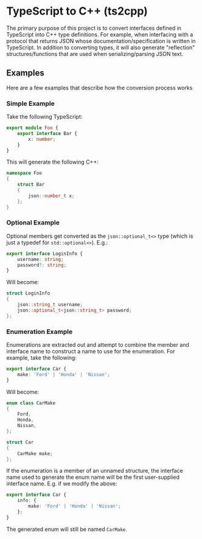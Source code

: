 # TypeScript to C++ (ts2cpp)
The primary purpose of this project is to convert interfaces defined in TypeScript into C++ type definitions. For example, when interfacing with a protocol that returns JSON whose documentation/specification is written in TypeScript. In addition to converting types, it will also generate "reflection" structures/functions that are used when serializing/parsing JSON text.

## Examples
Here are a few examples that describe how the conversion process works

### Simple Example
Take the following TypeScript:
```ts
export module Foo {
    export interface Bar {
        x: number;
    }
}
```
This will generate the following C++:
```c++
namespace Foo
{
    struct Bar
    {
        json::number_t x;
    };
}
```

### Optional Example
Optional members get converted as the `json::optional_t<>` type (which is just a typedef for `std::optional<>`). E.g.:
```ts
export interface LoginInfo {
    username: string;
    password?: string;
}
```
Will become:
```c++
struct LoginInfo
{
    json::string_t username;
    json::optional_t<json::string_t> password;
};
```

### Enumeration Example
Enumerations are extracted out and attempt to combine the member and interface name to construct a name to use for the enumeration. For example, take the following:
```ts
export interface Car {
    make: 'Ford' | 'Honda' | 'Nissan';
}
```
Will become:
```c++
enum class CarMake
{
    Ford,
    Honda,
    Nissan,
};

struct Car
{
    CarMake make;
};
```
If the enumeration is a member of an unnamed structure, the interface name used to generate the enum name will be the first user-supplied interface name. E.g. if we modify the above:
```ts
export interface Car {
    info: {
        make: 'Ford' | 'Honda' | 'Nissan';
    };
}
```
The generated enum will still be named `CarMake`.

